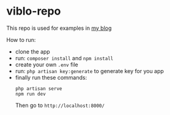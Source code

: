 # viblo-repo
This repo is used for examples in [my blog](https://viblo.asia/u/maitrungduc1410)

How to run:
* clone the app
* run: `composer install` and `npm install`
* create your own `.env` file
* run: `php artisan key:generate` to generate key for you app
* finally run these commands:
  ```
  php artisan serve
  npm run dev
  ```
  Then go to `http://localhost:8000/`
